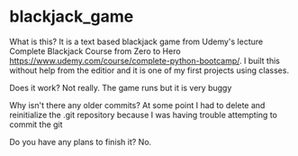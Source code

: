 # blackjack_game

What is this? 
It is a text based blackjack game from Udemy's lecture Complete Blackjack Course from Zero to Hero
https://www.udemy.com/course/complete-python-bootcamp/. I built this without help from the editior and it is one of my 
first projects using classes.

Does it work?
Not really. The game runs but it is very buggy

Why isn't there any older commits?
At some point I had to delete and reinitialize the .git repository because I was having trouble attempting to commit the git

Do you have any plans to finish it?
No.

